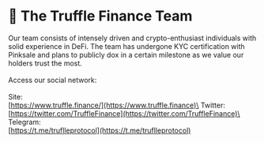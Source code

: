 # 🎯 The Truffle Finance Team

Our team consists of intensely driven and crypto-enthusiast individuals with solid experience in DeFi. The team has undergone KYC certification with Pinksale and plans to publicly dox in a certain milestone as we value our holders trust the most.\
\
Access our social network:\
\
Site:\
[https://www.truffle.finance/](https://www.truffle.finance)\
Twitter:\
[https://twitter.com/TruffleFinance](https://twitter.com/TruffleFinance)\
Telegram:\
[https://t.me/truflleprotocol](https://t.me/truflleprotocol)
